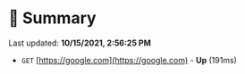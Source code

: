 # 📖 Summary
Last updated: **10/15/2021, 2:56:25 PM**

- `GET` [https://google.com](https://google.com) - **Up** (191ms)
